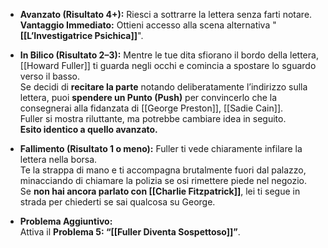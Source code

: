 - **Avanzato (Risultato 4+):** 
	Riesci a sottrarre la lettera senza farti notare.  
	**Vantaggio Immediato:** Ottieni accesso alla scena alternativa 
	"**[[L’Investigatrice Psichica]]**".

- **In Bilico (Risultato 2–3):** 
	Mentre le tue dita sfiorano il bordo della lettera, [[Howard Fuller]] ti guarda negli occhi e comincia a spostare lo sguardo verso il basso.  
	Se decidi di **recitare la parte** notando deliberatamente l’indirizzo sulla lettera, puoi **spendere un Punto (Push)** per convincerlo che la consegnerai alla fidanzata di [[George Preston]], [[Sadie Cain]].  
	Fuller si mostra riluttante, ma potrebbe cambiare idea in seguito.  
	**Esito identico a quello avanzato.**

- **Fallimento (Risultato 1 o meno):** 
	Fuller ti vede chiaramente infilare la lettera nella borsa.  
	Te la strappa di mano e ti accompagna brutalmente fuori dal palazzo, minacciando di chiamare la polizia se osi rimettere piede nel negozio.  
	Se **non hai ancora parlato con [[Charlie Fitzpatrick]]**, lei ti segue in strada per chiederti se sai qualcosa su George.

- **Problema Aggiuntivo:**  
	Attiva il **Problema 5: “[[Fuller Diventa Sospettoso]]”**.